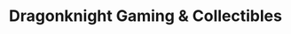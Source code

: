 ---
title: "Dragonknight Gaming & Collectibles"
url: /allentown/dragonknight-gaming-und-collectibles/
shop: Sammler
---